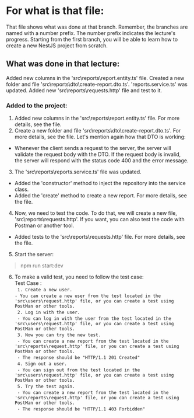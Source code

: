 # For what is that file:  
That file shows what was done at that branch. Remember, the branches are named with a number prefix. The number prefix indicates the lecture's progress. Starting from the first branch, you will be able to learn how to create a new NestJS project from scratch.  

## What was done in that lecture: 
Added new columns in the 'src\reports\report.entity.ts' file.
Created a new folder and file 'src\reports\dto\create-report.dto.ts'.
'reports.service.ts' was updated.
Added new 'src\reports\requests.http' file and test to it.

### Added to the project:  
1. Added new columns in the 'src\reports\report.entity.ts' file. For more details, see the file.
2. Create a new folder and file 'src\reports\dto\create-report.dto.ts'. For more details, see the file. Let's mention again how that DTO is working:
- Whenever the client sends a request to the server, the server will validate the request body with the DTO. If the request body is invalid, the server will respond with the status code 400 and the error message.
3. The 'src\reports\reports.service.ts' file was updated. 
- Added the 'constructor' method to inject the repository into the service class.
- Added the 'create' method to create a new report.
For more details, see the file.
4. Now, we need to test the code. To do that, we will create a new file, 'src\reports\requests.http'. If you want, you can also test the code with Postman or another tool. 
- Added tests to the 'src\reports\requests.http' file. For more details, see the file.
5. Start the server:
> npm run start:dev

6. To make a valid test, you need to follow the test case:  
Test Case :  
``` 1. Create a new user.```  
``` - You can create a new user from the test located in the 'src\users\request.http' file, or you can create a test using PostMan or other tools. ```  
``` 2. Log in with the user.```  
``` - You can log in with the user from the test located in the 'src\users\request.http' file, or you can create a test using PostMan or other tools.```  
``` 3. Now you can try the new test.```  
``` - You can create a new report from the test located in the 'src\reports\request.http' file, or you can create a test using PostMan or other tools.```  
``` - The response should be "HTTP/1.1 201 Created"```  
``` 4. Sign out a user.```  
``` - You can sign out from the test located in the 'src\users\request.http' file, or you can create a test using PostMan or other tools.```  
``` 5. Try the test again.```  
``` - You can create a new report from the test located in the 'src\reports\request.http' file, or you can create a test using PostMan or other tools.```  
``` - The response should be "HTTP/1.1 403 Forbidden"```  
